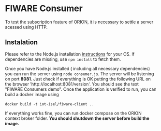 # FIWARE Consumer

To test the subscription feature of ORION, it is necessary to settle a server acessed using HTTP.

## Instalation

Please refer to the Node.js installation [instructions](
https://nodejs.org/en/download/package-manager/) for your OS. If dependencies are missing, use `npm install` to fetch them.

Once you have Node.js installed ( including all necessary dependencies) you can run the server using `node consumer.js`. The server will be listening on port **8081**. Just check if everything is OK putting the following URL on the browser 'http://localhost:8081/version'. You should see the text "FIWARE Consumers demo".
Once the application is verified to run, you can build a docker image using

`docker build -t iot-isel/fiware-client .`.

If everything works fine, you can run docker compose on the ORION context broker folder. **You should shutdown the server before build the image.**

